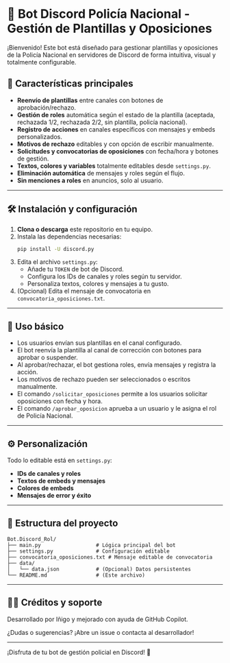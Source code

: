 # 🤖 Bot Discord Policía Nacional - Gestión de Plantillas y Oposiciones

¡Bienvenido! Este bot está diseñado para gestionar plantillas y oposiciones de la Policía Nacional en servidores de Discord de forma intuitiva, visual y totalmente configurable.

## 🚀 Características principales

- **Reenvío de plantillas** entre canales con botones de aprobación/rechazo.
- **Gestión de roles** automática según el estado de la plantilla (aceptada, rechazada 1/2, rechazada 2/2, sin plantilla, policía nacional).
- **Registro de acciones** en canales específicos con mensajes y embeds personalizados.
- **Motivos de rechazo** editables y con opción de escribir manualmente.
- **Solicitudes y convocatorias de oposiciones** con fecha/hora y botones de gestión.
- **Textos, colores y variables** totalmente editables desde `settings.py`.
- **Eliminación automática** de mensajes y roles según el flujo.
- **Sin menciones a roles** en anuncios, solo al usuario.

---

## 🛠️ Instalación y configuración

1. **Clona o descarga** este repositorio en tu equipo.
2. Instala las dependencias necesarias:
   ```bash
   pip install -U discord.py
   ```
3. Edita el archivo `settings.py`:
   - Añade tu `TOKEN` de bot de Discord.
   - Configura los IDs de canales y roles según tu servidor.
   - Personaliza textos, colores y mensajes a tu gusto.
4. (Opcional) Edita el mensaje de convocatoria en `convocatoria_oposiciones.txt`.

---

## 📝 Uso básico

- Los usuarios envían sus plantillas en el canal configurado.
- El bot reenvía la plantilla al canal de corrección con botones para aprobar o suspender.
- Al aprobar/rechazar, el bot gestiona roles, envía mensajes y registra la acción.
- Los motivos de rechazo pueden ser seleccionados o escritos manualmente.
- El comando `/solicitar_oposiciones` permite a los usuarios solicitar oposiciones con fecha y hora.
- El comando `/aprobar_oposicion` aprueba a un usuario y le asigna el rol de Policía Nacional.

---

## ⚙️ Personalización

Todo lo editable está en `settings.py`:
- **IDs de canales y roles**
- **Textos de embeds y mensajes**
- **Colores de embeds**
- **Mensajes de error y éxito**

---

## 📂 Estructura del proyecto

```
Bot.Discord_Rol/
├── main.py                  # Lógica principal del bot
├── settings.py              # Configuración editable
├── convocatoria_oposiciones.txt # Mensaje editable de convocatoria
├── data/
│   └── data.json            # (Opcional) Datos persistentes
└── README.md                # (Este archivo)
```

---

## 🧑‍💻 Créditos y soporte

Desarrollado por Iñigo y mejorado con ayuda de GitHub Copilot.

¿Dudas o sugerencias? ¡Abre un issue o contacta al desarrollador!

---

¡Disfruta de tu bot de gestión policial en Discord! 🚓
